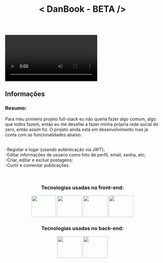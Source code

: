 <h1  align="center">< DanBook - BETA /></h1>

 <br>
 <div align="center">
 </div>
 <br>
 
 <video src="https://user-images.githubusercontent.com/104663666/200150360-c2a18fc8-6ff1-43ca-b11a-a7e542a0475c.mp4"></video>
 <br>
 


<h2>Informações</h2>
  
<h3>Resumo:</h3> Para meu primeiro projeto full-stack eu não queria fazer algo comum, algo que todos fazem, então eu me desafiei a fazer minha própria rede social do zero, então assim fiz. O projeto ainda está em desenvolvimento mas já conta com as funcionalidades abaixo:
<br/>
<br/>

-Registar e logar (usando autênticação via JWT);<br/>
-Editar informações de usúario como foto de perfil, email, senha, etc;<br/>
-Criar, editar e excluir postagens;<br/>
-Curtir e comentar publicações.
  
 <br>
 
<div align="center">
<h3>Tecnologias usadas no front-end:</h3>
 
 <div>
 <img height="70" width="80" src="https://cdn.jsdelivr.net/gh/devicons/devicon/icons/html5/html5-original.svg" />
 <img height="70" width="80" src="https://cdn.jsdelivr.net/gh/devicons/devicon/icons/css3/css3-original.svg" />
 <img height="70" width="80" src="https://cdn.jsdelivr.net/gh/devicons/devicon/icons/javascript/javascript-plain.svg" />
 <img height="70" width="80" src="https://cdn.jsdelivr.net/gh/devicons/devicon/icons/react/react-original.svg" />

 </div>
 
 
 <h3>Tecnologias usadas no back-end:</h3>
 
 <div>
 <img height="70" width="80" src="https://cdn.jsdelivr.net/gh/devicons/devicon/icons/nodejs/nodejs-original.svg" />
 <img height="70" width="80" src="https://cdn.jsdelivr.net/gh/devicons/devicon/icons/mongodb/mongodb-original.svg" />

 </div>
 
 
 
 
 
 
 </div>
